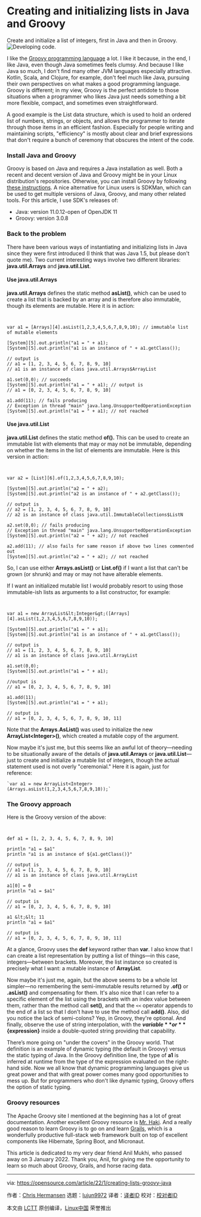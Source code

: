 [#]: subject: "Creating and initializing lists in Java and Groovy"
[#]: via: "https://opensource.com/article/22/1/creating-lists-groovy-java"
[#]: author: "Chris Hermansen https://opensource.com/users/clhermansen"
[#]: collector: "lujun9972"
[#]: translator: "lkxed"
[#]: reviewer: " "
[#]: publisher: " "
[#]: url: " "

Creating and initializing lists in Java and Groovy
======
Create and initialize a list of integers, first in Java and then in
Groovy.
![Developing code.][1]

I like the [Groovy programming language][2] a lot. I like it because, in the end, I like Java, even though Java sometimes feels clumsy. And because I like Java so much, I don't find many other JVM languages especially attractive. Kotlin, Scala, and Clojure, for example, don't feel much like Java, pursuing their own perspectives on what makes a good programming language. Groovy is different; in my view, Groovy is the perfect antidote to those situations when a programmer who likes Java just needs something a bit more flexible, compact, and sometimes even straightforward.

A good example is the List data structure, which is used to hold an ordered list of numbers, strings, or objects, and allows the programmer to iterate through those items in an efficient fashion. Especially for people writing and maintaining scripts, "efficiency" is mostly about clear and brief expressions that don't require a bunch of ceremony that obscures the intent of the code.

### Install Java and Groovy

Groovy is based on Java and requires a Java installation as well. Both a recent and decent version of Java and Groovy might be in your Linux distribution's repositories. Otherwise, you can install Groovy by following [these instructions][3]. A nice alternative for Linux users is SDKMan, which can be used to get multiple versions of Java, Groovy, and many other related tools. For this article, I use SDK's releases of:

  * Java: version 11.0.12-open of OpenJDK 11
  * Groovy: version 3.0.8



### Back to the problem

There have been various ways of instantiating and initializing lists in Java since they were first introduced (I think that was Java 1.5, but please don't quote me). Two current interesting ways involve two different libraries: **java.util.Arrays** and **java.util.List**.

#### Use java.util.Arrays

**java.util.Arrays** defines the static method **asList()**, which can be used to create a list that is backed by an array and is therefore also immutable, though its elements are mutable. Here it is in action:


```


var a1 = [Arrays][4].asList(1,2,3,4,5,6,7,8,9,10); // immutable list of mutable elements

[System][5].out.println("a1 = " + a1);
[System][5].out.println("a1 is an instance of " + a1.getClass());

// output is
// a1 = [1, 2, 3, 4, 5, 6, 7, 8, 9, 10]
// a1 is an instance of class java.util.Arrays$ArrayList

a1.set(0,0); // succeeds
[System][5].out.println("a1 = " + a1); // output is
// a1 = [0, 2, 3, 4, 5, 6, 7, 8, 9, 10]

a1.add(11); // fails producing
// Exception in thread "main" java.lang.UnsupportedOperationException
[System][5].out.println("a1 = " + a1); // not reached

```

#### Use java.util.List

**java.util.List** defines the static method **of().** This can be used to create an immutable list with elements that may or may not be immutable, depending on whether the items in the list of elements are immutable. Here is this version in action:


```


var a2 = [List][6].of(1,2,3,4,5,6,7,8,9,10);

[System][5].out.println("a2 = " + a2);
[System][5].out.println("a2 is an instance of " + a2.getClass());

// output is
// a2 = [1, 2, 3, 4, 5, 6, 7, 8, 9, 10]
// a2 is an instance of class java.util.ImmutableCollections$ListN

a2.set(0,0); // fails producing
// Exception in thread "main" java.lang.UnsupportedOperationException
[System][5].out.println("a2 = " + a2); // not reached

a2.add(11); // also fails for same reason if above two lines commented out
[System][5].out.println("a2 = " + a2); // not reached

```

So, I can use either **Arrays.asList()** or **List.of()** if I want a list that can't be grown (or shrunk) and may or may not have alterable elements.

If I want an initialized mutable list I would probably resort to using those immutable-ish lists as arguments to a list constructor, for example:


```


var a1 = new ArrayList&lt;Integer&gt;([Arrays][4].asList(1,2,3,4,5,6,7,8,9,10));

[System][5].out.println("a1 = " + a1);
[System][5].out.println("a1 is an instance of " + a1.getClass());

// output is
// a1 = [1, 2, 3, 4, 5, 6, 7, 8, 9, 10]
// a1 is an instance of class java.util.ArrayList

a1.set(0,0);
[System][5].out.println("a1 = " + a1);

//output is
// a1 = [0, 2, 3, 4, 5, 6, 7, 8, 9, 10]

a1.add(11);
[System][5].out.println("a1 = " + a1);

// output is
// a1 = [0, 2, 3, 4, 5, 6, 7, 8, 9, 10, 11]

```

Note that the **Arrays.AsList()** was used to initialize the new **ArrayList&lt;Integer&gt;()**, which created a mutable copy of the argument.

Now maybe it's just me, but this seems like an awful lot of theory—needing to be situationally aware of the details of **java.util.Arrays** or **java.util.List**—just to create and initialize a mutable list of integers, though the actual statement used is not overly "ceremonial." Here it is again, just for reference:


```
`var a1 = new ArrayList<Integer>(Arrays.asList(1,2,3,4,5,6,7,8,9,10));`
```

### The Groovy approach

Here is the Groovy version of the above:


```


def a1 = [1, 2, 3, 4, 5, 6, 7, 8, 9, 10]

println "a1 = $a1"
println "a1 is an instance of ${a1.getClass()}"

// output is
// a1 = [1, 2, 3, 4, 5, 6, 7, 8, 9, 10]
// a1 is an instance of class java.util.ArrayList

a1[0] = 0
println "a1 = $a1"

// output is
// a1 = [0, 2, 3, 4, 5, 6, 7, 8, 9, 10]

a1 &lt;&lt; 11
println "a1 = $a1"

// output is
// a1 = [0, 2, 3, 4, 5, 6, 7, 8, 9, 10, 11]

```

At a glance, Groovy uses the **def** keyword rather than **var**. I also know that I can create a list representation by putting a list of things—in this case, integers—between brackets. Moreover, the list instance so created is precisely what I want: a mutable instance of **ArrayList**.

Now maybe it's just me, again, but the above seems to be a whole lot simpler—no remembering the semi-immutable results returned by **.of()** or **.asList()** and compensating for them. It's also nice that I can refer to a specific element of the list using the brackets with an index value between them, rather than the method call **set()**, and that the `<<` operator appends to the end of a list so that I don't have to use the method call **add()**. Also, did you notice the lack of semi-colons? Yep, in Groovy, they're optional. And finally, observe the use of string interpolation, with the **$variable** or **${expression}** inside a double-quoted string providing that capability.

There’s more going on "under the covers" in the Groovy world. That definition is an example of dynamic typing (the default in Groovy) versus the static typing of Java. In the Groovy definition line, the type of **a1** is inferred at runtime from the type of the expression evaluated on the right-hand side. Now we all know that dynamic programming languages give us great power and that with great power comes many good opportunities to mess up. But for programmers who don't like dynamic typing, Groovy offers the option of static typing.

### Groovy resources

The Apache Groovy site I mentioned at the beginning has a lot of great documentation. Another excellent Groovy resource is [Mr. Haki][7]. And a really good reason to learn Groovy is to go on and learn [Grails][8], which is a wonderfully productive full-stack web framework built on top of excellent components like Hibernate, Spring Boot, and Micronaut.

This article is dedicated to my very dear friend Anil Mukhi, who passed away on 3 January 2022. Thank you, Anil, for giving me the opportunity to learn so much about Groovy, Grails, and horse racing data.

--------------------------------------------------------------------------------

via: https://opensource.com/article/22/1/creating-lists-groovy-java

作者：[Chris Hermansen][a]
选题：[lujun9972][b]
译者：[译者ID](https://github.com/译者ID)
校对：[校对者ID](https://github.com/校对者ID)

本文由 [LCTT](https://github.com/LCTT/TranslateProject) 原创编译，[Linux中国](https://linux.cn/) 荣誉推出

[a]: https://opensource.com/users/clhermansen
[b]: https://github.com/lujun9972
[1]: https://opensource.com/sites/default/files/styles/image-full-size/public/lead-images/code_development_programming.png?itok=M_QDcgz5 (Developing code.)
[2]: http://www.groovy-lang.org/
[3]: http://www.groovy-lang.org/install.html
[4]: http://www.google.com/search?hl=en&q=allinurl%3Adocs.oracle.com+javase+docs+api+arrays
[5]: http://www.google.com/search?hl=en&q=allinurl%3Adocs.oracle.com+javase+docs+api+system
[6]: http://www.google.com/search?hl=en&q=allinurl%3Adocs.oracle.com+javase+docs+api+list
[7]: https://www.mrhaki.com/
[8]: https://grails.org/
